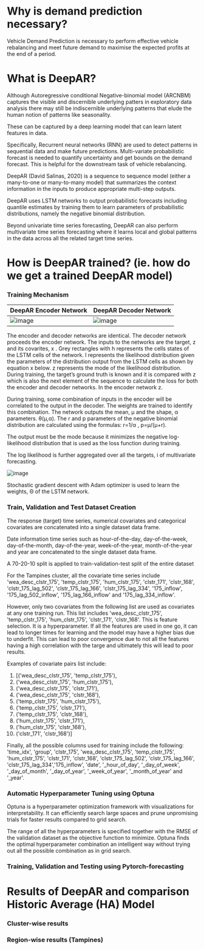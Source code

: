 # Why is demand prediction necessary?

Vehicle Demand Prediction is necessary to perform effective vehicle rebalancing and meet future demand to maximise the expected profits at the end of a period.

# What is DeepAR?

Although Autoregressive conditional Negative-binomial model (ARCNBM) captures the visible and discernible underlying patters in exploratory data analysis there may still be indiscernible underlying patterns that elude the human notion of patterns like seasonality. 

These can be captured by a deep learning model that can learn latent features in data. 

Specifically, Recurrent neural networks (RNN) are used to detect patterns in sequential data and make future predictions. Multi-variate probabilistic forecast is needed to quantify uncertainty and get bounds on the demand forecast. This is helpful for the downstream task of vehicle rebalancing.

DeepAR (David Salinas, 2020) is a sequence to sequence model (either a many-to-one or many-to-many model) that summarizes the context information in the inputs to produce appropriate multi-step outputs. 

DeepAR uses LSTM networks to output probabilistic forecasts including quantile estimates by training them to learn parameters of probabilistic distributions, namely the negative binomial distribution. 

Beyond univariate time series forecasting, DeepAR can also perform multivariate time series forecasting where it learns local and global patterns in the data across all the related target time series.

# How is DeepAR trained? (ie. how do we get a trained DeepAR model)

### Training Mechanism

| DeepAR Encoder Network| DeepAR Decoder Network|
| --------------------- | --------------------- |
| ![image](https://github.com/JosePeeterson/DeepAR_demand_prediction/assets/76463517/d57479a0-5cee-4f90-8f26-07c9f5f647ad) | ![image](https://github.com/JosePeeterson/DeepAR_demand_prediction/assets/76463517/d9a31f75-12fe-4264-9f6b-beaaf355d3d3) |

The encoder and decoder networks are identical. The decoder network proceeds the encoder network. The inputs to the networks are the target, z and its covarites, x . Grey rectangles with h represents the cells states of the LSTM cells of the network. l represents the likelihood distribution given the parameters of the distribution output from the LSTM cells as shown by equation x below. z represents the mode of the likelihood distribution. During training, the target’s ground truth is known and it is compared with z  which is also the next element of the sequence to calculate the loss for both the encoder and decoder networks. In the encoder network z.

During training, some combination of inputs in the encoder will be correlated to the output in the decoder. The weights are trained to identify this combination. The network outputs the mean, μ and the shape, α parameters.  θ(μ,α). The r and p parameters of the negative binomial distribution are calculated using the formulas: r=1/α , p=μ/(μ+r).

The output must be the mode because it minimizes the negative log-likelihood distribution that is used as the loss function during training.

The log likelihood is further aggregated over all the targets, i of multivariate forecasting. 

![image](https://github.com/JosePeeterson/DeepAR_demand_prediction/assets/76463517/d6a93427-0b82-4153-9808-ebd81175869d)

Stochastic gradient descent with Adam optimizer is used to learn the weights, Θ of the LSTM network.

### Train, Validation and Test Dataset Creation

The response (target) time series, numerical covariates and categorical covariates are concatenated into a single dataset data frame.

Date information time series such as hour-of-the-day, day-of-the-week, day-of-the-month, day-of-the-year, week-of-the-year, month-of-the-year and year are concatenated to the single dataset data frame.

A 70-20-10 split is applied to train-validation-test split of the entire dataset

For the Tampines cluster, all the covariate time series include 'wea_desc_clstr_175', 'temp_clstr_175', 'hum_clstr_175', 'clstr_171', 'clstr_168', 'clstr_175_lag_502', 'clstr_175_lag_166', 'clstr_175_lag_334', '175_inflow', '175_lag_502_inflow', '175_lag_166_inflow' and '175_lag_334_inflow'.

However, only two covariates from the following list are used as covariates at any one training run. This list includes 'wea_desc_clstr_175', 'temp_clstr_175', 'hum_clstr_175', 'clstr_171', 'clstr_168'. This is feature selection. It is a hyperparameter. If all the features are used in one go, it can lead to longer times for learning and the model may have a higher bias due to underfit. This can lead to poor convergence due to not all the features having a high correlation with the targe and ultimately this will lead to poor results. 

Examples of covariate pairs list include:
1.	[('wea_desc_clstr_175', 'temp_clstr_175'),
2.	('wea_desc_clstr_175', 'hum_clstr_175'),
3.	('wea_desc_clstr_175', 'clstr_171'),
4.	('wea_desc_clstr_175', 'clstr_168'),
5.	('temp_clstr_175', 'hum_clstr_175'),
6.	('temp_clstr_175', 'clstr_171'),
7.	('temp_clstr_175', 'clstr_168'),
8.	('hum_clstr_175', 'clstr_171'),
9.	('hum_clstr_175', 'clstr_168'),
10.	('clstr_171', 'clstr_168')]

Finally, all the possible columns used for training include the following: 'time_idx', 'group', 'clstr_175', 'wea_desc_clstr_175', 'temp_clstr_175', 'hum_clstr_175', 'clstr_171', 'clstr_168', 'clstr_175_lag_502', 'clstr_175_lag_166', 'clstr_175_lag_334','175_inflow', 'date', '_hour_of_day', '_day_of_week', '_day_of_month', '_day_of_year', '_week_of_year', '_month_of_year' and '_year'.

### Automatic Hyperparameter Tuning using Optuna

Optuna is a hyperparameter optimization framework with visualizations for interpretability. It can efficiently search large spaces and prune unpromising trials for faster results compared to grid search.

The range of all the hyperparameters is specified together with the RMSE of the validation dataset as the objective function to minimize. Optuna finds the optimal hyperparameter combination an intelligent way without trying out all the possible combination as in grid search.

### Training, Validation and Testing using Pytorch-forecasting



# Results of DeepAR and comparison Historic Average (HA) Model 

### Cluster-wise results

### Region-wise results (Tampines)
